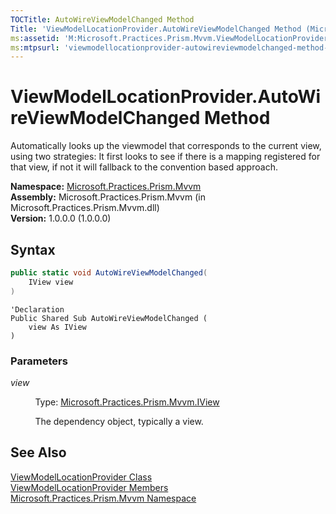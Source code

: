 ```yaml
---
TOCTitle: AutoWireViewModelChanged Method
Title: 'ViewModelLocationProvider.AutoWireViewModelChanged Method (Microsoft.Practices.Prism.Mvvm)'
ms:assetid: 'M:Microsoft.Practices.Prism.Mvvm.ViewModelLocationProvider.AutoWireViewModelChanged(Microsoft.Practices.Prism.Mvvm.IView)'
ms:mtpsurl: 'viewmodellocationprovider-autowireviewmodelchanged-method-mspp-mvvm.md'
---
```


# ViewModelLocationProvider.AutoWireViewModelChanged Method

Automatically looks up the viewmodel that corresponds to the current view, using two strategies: It first looks to see if there is a mapping registered for that view, if not it will fallback to the convention based approach.

**Namespace:** [Microsoft.Practices.Prism.Mvvm](/patterns-practices/reference/mspp-mvvm-namespace)<br/>
**Assembly:** Microsoft.Practices.Prism.Mvvm (in Microsoft.Practices.Prism.Mvvm.dll)<br/>
**Version:** 1.0.0.0 (1.0.0.0)

## Syntax
```C#
public static void AutoWireViewModelChanged(
	IView view
)
```

```VB
'Declaration
Public Shared Sub AutoWireViewModelChanged ( 
	view As IView
)
```

### Parameters

*view*

&nbsp;&nbsp;&nbsp;&nbsp;&nbsp;&nbsp;&nbsp;&nbsp;&nbsp;&nbsp;Type: [Microsoft.Practices.Prism.Mvvm.IView](/patterns-practices/reference/mspp-mvvm-namespace.iview)

&nbsp;&nbsp;&nbsp;&nbsp;&nbsp;&nbsp;&nbsp;&nbsp;&nbsp;&nbsp;The dependency object, typically a view.

## See Also

[ViewModelLocationProvider Class](/patterns-practices/reference/viewmodellocationprovider-class-mspp-mvvm)<br/>
[ViewModelLocationProvider Members](/patterns-practices/reference/viewmodellocationprovider-class-mspp-mvvm_members)<br/>
[Microsoft.Practices.Prism.Mvvm Namespace](/patterns-practices/reference/mspp-mvvm-namespace)